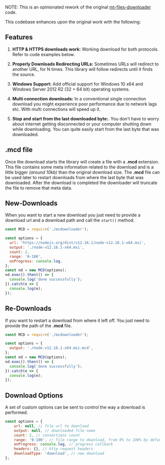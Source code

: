 NOTE: This is an opinionated rework of the original [mt-files-downloader](https://github.com/FaisalUmair/mt-files-downloader) code.

This codebase enhances upon the original work with the following:

## Features
1. **HTTP & HTTPS downloads work:** Working download for both protocols.  Refer to code examples below.

2. **Properly Downloads Redirecting URLs:** Sometimes URLs will redirect to another URL, for N times.  This library will follow redirects until it finds the source.

3. **Windows Support:** Add official support for Windows 10 x64 and Windows Server 2012 R2 (32 + 64 bit) operating systems.

4. **Multi connection downloads:** In a conventional single connection download you might experience poor performance due to network lags etc. With multi connections will speed up it.

5. **Stop and start from the last downloaded byte:**. You don't have to worry about internet getting disconnected or your computer shutting down while downloading. You can quite easily start from the last byte that was downloaded.


## .mcd file
Once the download starts the library will create a file with a **.mcd** extension. This file contains some meta information related to the download and is a little bigger *(around 10kb)* than the original download size. The **.mcd** file can be used later to restart downloads from where the last byte that was downloaded. After the download is completed the downloader will truncate the file to remove that meta data.

## New-Downloads
When you want to start a new download you just need to provide a download url and a download path and call the ```start()``` method.

```javascript
const MCD = require('./mcdownloader');

const options = {
  url: 'https://nodejs.org/dist/v12.16.1/node-v12.16.1-x64.msi',
  output: './node-v12.16.1-x64.msi',
  count: 2,
  range: '0-100',
  onProgress: console.log,
};
const nd = new MCD(options);
nd.exec().then(() => {
  console.log('done successfully');
}).catch(e => {
  console.log(e);
});
```

## Re-Downloads
If you want to restart a download from where it left off. You just need to provide the path of the **.mcd** file.

```javascript
const MCD = require('./mcdownloader');

const options = {
  output: './node-v12.16.1-x64.msi.mcd',
};
const nd = new MCD(options);
nd.exec().then(() => {
  console.log('done successfully');
}).catch(e => {
  console.log(e);
});
```

## Download Options
A set of custom options can be sent to control the way a download is performed.

```javascript
const options = {
	url: null, // file url to download
	output: null, // downloaded file name
	count: 2, // connections count
	range: '0-100', // file range to download, from 0% to 100% by default
	onProgress: console.log, // progress callback
	headers: {}, // http request headers
	downloadType: 'download', // new download
};
```

